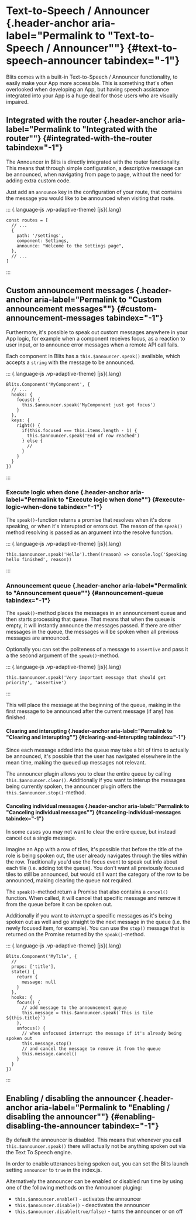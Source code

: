 # Text-to-Speech / Announcer [​](#text-to-speech-announcer){.header-anchor aria-label="Permalink to \"Text-to-Speech / Announcer\""} {#text-to-speech-announcer tabindex="-1"}

Blits comes with a built-in Text-to-Speech / Announcer functionality, to
easily make your App more accessible. This is something that\'s often
overlooked when developing an App, but having speech assistance
integrated into your App is a huge deal for those users who are visually
impaired.

## Integrated with the router [​](#integrated-with-the-router){.header-anchor aria-label="Permalink to \"Integrated with the router\""} {#integrated-with-the-router tabindex="-1"}

The Announcer in Blits is directly integrated with the router
functionality. This means that through simple configuration, a
descriptive message can be announced, when navigating from page to page,
without the need for adding extra custom code.

Just add an `announce` key in the configuration of your route, that
contains the message you would like to be announced when visiting that
route.

::: {.language-js .vp-adaptive-theme}
[js]{.lang}

``` {.shiki .shiki-themes .github-light .github-dark .vp-code tabindex="0"}
const routes = [
  // ...
  {
    path: '/settings',
    component: Settings,
    announce: "Welcome to the Settings page",
  },
  // ...
]
```
:::

## Custom announcement messages [​](#custom-announcement-messages){.header-anchor aria-label="Permalink to \"Custom announcement messages\""} {#custom-announcement-messages tabindex="-1"}

Furthermore, it\'s possible to speak out custom messages anywhere in
your App logic, for example when a component receives focus, as a
reaction to user input, or to announce error messages when a remote API
call fails.

Each component in Blits has a `this.$announcer.speak()` available, which
accepts a `string` with the message to be announced.

::: {.language-js .vp-adaptive-theme}
[js]{.lang}

``` {.shiki .shiki-themes .github-light .github-dark .vp-code tabindex="0"}
Blits.Component('MyComponent', {
  // ...
  hooks: {
    focus() {
      this.$announcer.speak('MyComponent just got focus')
    }
  },
  keys: {
    right() {
      if(this.focused === this.items.length - 1) {
        this.$announcer.speak('End of row reached')
      } else {
        //
      }
    }
  }
})
```
:::

### Execute logic when done [​](#execute-logic-when-done){.header-anchor aria-label="Permalink to \"Execute logic when done\""} {#execute-logic-when-done tabindex="-1"}

The `speak()`-function returns a promise that resolves when it\'s done
speaking, or when it\'s interupted or errors out. The reason of the
`speak()` method resolving is passed as an argument into the resolve
function.

::: {.language-js .vp-adaptive-theme}
[js]{.lang}

``` {.shiki .shiki-themes .github-light .github-dark .vp-code tabindex="0"}
this.$announcer.speak('Hello').then((reason) => console.log('Speaking hello finished', reason))
```
:::

### Announcement queue [​](#announcement-queue){.header-anchor aria-label="Permalink to \"Announcement queue\""} {#announcement-queue tabindex="-1"}

The `speak()`-method places the messages in an announcement queue and
then starts processing that queue. That means that when the queue is
empty, it will instantly announce the messages passed. If there are
other messages in the queue, the messages will be spoken when all
previous messages are announced.

Optionally you can set the politeness of a message to `assertive` and
pass it a the second argument of the `speak()`-method.

::: {.language-js .vp-adaptive-theme}
[js]{.lang}

``` {.shiki .shiki-themes .github-light .github-dark .vp-code tabindex="0"}
this.$announcer.speak('Very important message that should get priority', 'assertive')
```
:::

This will place the message at the beginning of the queue, making in the
first message to be announced after the current message (if any) has
finished.

#### Clearing and interupting [​](#clearing-and-interupting){.header-anchor aria-label="Permalink to \"Clearing and interupting\""} {#clearing-and-interupting tabindex="-1"}

Since each message added into the queue may take a bit of time to
actually be announced, it\'s possible that the user has navigated
elsewhere in the mean time, making the queued up messages not relevant.

The announcer plugin allows you to clear the entire queue by calling
`this.$announcer.clear()`. Additionally if you want to interup the
messages being currently spoken, the announcer plugin offers the
`this.$announcer.stop()`-method.

#### Canceling individual messages [​](#canceling-individual-messages){.header-anchor aria-label="Permalink to \"Canceling individual messages\""} {#canceling-individual-messages tabindex="-1"}

In some cases you may not want to clear the entire queue, but instead
cancel out a single message.

Imagine an App with a row of tiles, it\'s possible that before the title
of the role is being spoken out, the user already navigates through the
tiles within the row. Traditionally you\'d use the focus event to speak
out info about each tile (i.e. adding tot the queue). You don\'t want
all previously focused tiles to still be announced, but would still want
the category of the row to be announced, making clearing the queue not
required.

The `speak()`-method return a Promise that also contains a `cancel()`
function. When called, it will cancel that specific message and remove
it from the queue before it can be spoken out.

Additionally if you want to *interrupt* a specific messages as it\'s
being spoken out as well and go straight to the next message in the
queue (i.e. the newly focused item, for example). You can use the
`stop()` message that is returned on the Promise returned by the
`speak()`-method.

::: {.language-js .vp-adaptive-theme}
[js]{.lang}

``` {.shiki .shiki-themes .github-light .github-dark .vp-code tabindex="0"}
Blits.Component('MyTile', {
  //
  props: ['title'],
  state() {
    return {
      message: null
    }
  },
  hooks: {
    focus() {
      // add message to the announcement queue
      this.message = this.$announcer.speak(`This is tile ${this.title}`)
    },
    unfocus() {
      // when unfocused interrupt the message if it's already being spoken out
      this.message.stop()
      // and cancel the message to remove it from the queue
      this.message.cancel()
    }
  }
})
```
:::

## Enabling / disabling the announcer [​](#enabling-disabling-the-announcer){.header-anchor aria-label="Permalink to \"Enabling / disabling the announcer\""} {#enabling-disabling-the-announcer tabindex="-1"}

By default the announcer is disabled. This means that whenever you call
`this.$announcer.speak()` there will actually not be anything spoken out
via the Text To Speech engine.

In order to enable utterances being spoken out, you can set the Blits
launch setting `announcer` to `true` in the index.js.

Alternatively the announcer can be enabled or disabled run time by using
one of the following methods on the Announcer pluging:

- `this.$announcer.enable()` - activates the announcer
- `this.$announcer.disable()` - deactivates the announcer
- `this.$announcer.disable(true/false)` - turns the announcer or on off
